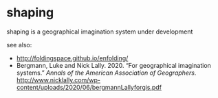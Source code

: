 # shaping
shaping is a geographical imagination system under development

see also: 
- http://foldingspace.github.io/enfolding/
- Bergmann, Luke and Nick Lally. 2020. “For geographical imagination systems.” _Annals of the American Association of Geographers_. http://www.nicklally.com/wp-content/uploads/2020/06/bergmannLallyforgis.pdf
